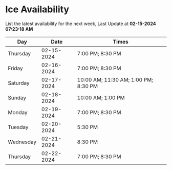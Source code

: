 # Ice Availability

List the latest availability for the next week, Last Update at **02-15-2024 07:23:18 AM**

| Day         | Date        | Times       |
| ----------- | ----------- | ----------- |
|Thursday|02-15-2024|7:00 PM; 8:30 PM|
|Friday|02-16-2024|7:00 PM; 8:30 PM|
|Saturday|02-17-2024|10:00 AM; 11:30 AM; 1:00 PM; 8:30 PM|
|Sunday|02-18-2024|10:00 AM; 1:00 PM|
|Monday|02-19-2024|7:00 PM; 8:30 PM|
|Tuesday|02-20-2024|5:30 PM|
|Wednesday|02-21-2024|8:30 PM|
|Thursday|02-22-2024|7:00 PM; 8:30 PM|
